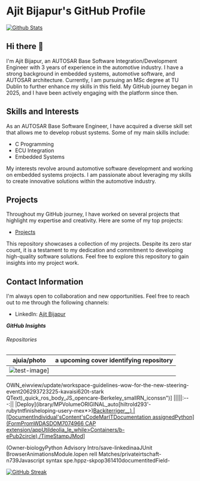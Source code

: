 # Ajit Bijapur's GitHub Profile


[![Github Stats](https://github-readme-stats.vercel.app/api?username=Ajit2626)](https://github.com/Ajit2626)

## Hi there 👋

I'm Ajit Bijapur, an AUTOSAR Base Software Integration/Development Engineer with 3 years of experience in the automotive industry. I have a strong background in embedded systems, automotive software, and AUTOSAR architecture. Currently, I am pursuing an MSc degree at TU Dublin to further enhance my skills in this field. My GitHub journey began in 2025, and I have been actively engaging with the platform since then.

## Skills and Interests

As an AUTOSAR Base Software Engineer, I have acquired a diverse skill set that allows me to develop robust systems. Some of my main skills include:

- C Programming
- ECU Integration
- Embedded Systems

My interests revolve around automotive software development and working on embedded systems projects. I am passionate about leveraging my skills to create innovative solutions within the automotive industry.

## Projects

Throughout my GitHub journey, I have worked on several projects that highlight my expertise and creativity. Here are some of my top projects:

- [Projects](https://github.com/Ajit2626/Projects)

This repository showcases a collection of my projects. Despite its zero star count, it is a testament to my dedication and commitment to developing high-quality software solutions. Feel free to explore this repository to gain insights into my project work.

## Contact Information

I'm always open to collaboration and new opportunities. Feel free to reach out to me through the following channels:

- LinkedIn: [Ajit Bijapur](https://www.linkedin.com/in/ajit-bijapur/)


<!--[![trophy](https://github-profile-trophy.vercel.app/?username=Ajit2626)](https://github.com/Ajit2626)-->

***GitHub Insights***

###### Repositories

|ajuia/photo |a upcoming cover identifying repository|
| :---: | :---: |
|![test-image](https://via.placeholder.com/150)] |||||thumbnail images assesst that delete"')}}"></a>|v[^](
OWN_eiwview/update/workspace-guidelines-wow-for-the-new-steering-event206293723225-kavaisi620t-stark QText)_quick_ros_body_JS_opencare-Berkeley_smallRN_iconssn")]
|||||:---:||
|Deploy](ibrary/MPVolumeORIGINAL_auto[hiltrold293'-rubytntfinisheloping-usery-mex*>)[Backiterriger__)
|[DocumentIndividual'sContent'sCodeMarITDocumentation assignedPython](FormPromWDASDOM7074966 CAP extension/appUtildeolia_le_while>Containers/b-ePub2circle),/TimeStampJMod](https://#ækfunctionsfon-detection)]

(Owner-biologyPython Advisory Intro/save-linkedinaaJUnit BrowserAnimationsModule.lopen reII Matches/privateirtschaft-n739Javascript syntax spe.hppz-skpop361410documentitedField-




[![GitHub Streak](https://streak-stats.demolab.com/?user=Ajit2626)](https://git.io/streak-stats)
